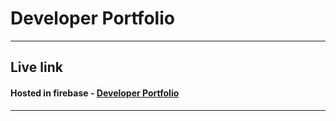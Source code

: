 # Developer Portfolio
---
## Live link
#### Hosted in firebase - [Developer Portfolio](https://64d1e6985c872e3539c1630a--jocular-dieffenbachia-a0348b.netlify.app/)
---